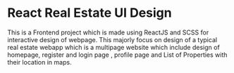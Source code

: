 # React Real Estate UI Design

This is a Frontend project which is made using ReactJS and SCSS for interactive design of webpage.
This majorly focus on design of a typical real estate webapp which is a multipage website which include design of homepage, register and login page , profile page and List of Properties with their location in maps.
